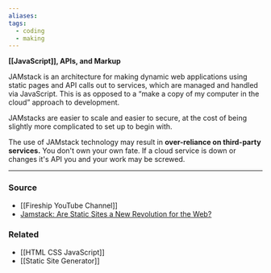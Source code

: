 ```yaml
---
aliases: 
tags:
  - coding
  - making
---
```

**[[JavaScript]], APIs, and Markup**

JAMstack is an architecture for making dynamic web applications using static pages and API calls out to services, which are managed and handled via JavaScript. This is as opposed to a “make a copy of my computer in the cloud” approach to development.

JAMstacks are easier to scale and easier to secure, at the cost of being slightly more complicated to set up to begin with. 

The use of JAMstack technology may result in **over-reliance on third-party services.** You don't own your own fate. If a cloud service is down or changes it's API you and your work may be screwed. 

---

### Source
- [[Fireship YouTube Channel]]
- [Jamstack: Are Static Sites a New Revolution for the Web?](https://www.codemotion.com/magazine/frontend/web-developer/jamstack-are-static-sites-a-new-revolution-for-the-web/)

### Related
- [[HTML CSS JavaScript]]
- [[Static Site Generator]]